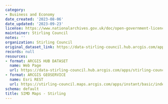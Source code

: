 ```yaml
---
category:
- Business and Economy
date_created: '2023-08-06'
date_updated: '2023-09-23'
license: https://www.nationalarchives.gov.uk/doc/open-government-licence/version/3/
maintainer: Stirling Council
notes: ''
organization: Stirling Council
original_dataset_link: https://data-stirling-council.hub.arcgis.com/apps/stirling-council::simd-maps-stirling
records: null
resources:
- format: ARCGIS HUB DATASET
  name: Web Page
  url: https://data-stirling-council.hub.arcgis.com/apps/stirling-council::simd-maps-stirling
- format: ARCGIS GEOSERVICE
  name: Esri REST
  url: https://stirling-council.maps.arcgis.com/apps/instant/basic/index.html?appid=f9d119c2e6f345aeb1eeabd53741456c
schema: default
title: SIMD Maps - Stirling
---
```

